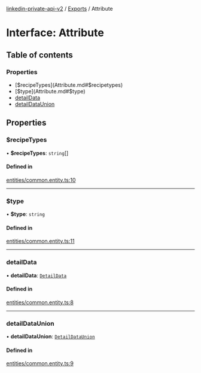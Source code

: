 [linkedin-private-api-v2](../README.md) / [Exports](../modules.md) / Attribute

# Interface: Attribute

## Table of contents

### Properties

- [$recipeTypes](Attribute.md#$recipetypes)
- [$type](Attribute.md#$type)
- [detailData](Attribute.md#detaildata)
- [detailDataUnion](Attribute.md#detaildataunion)

## Properties

### $recipeTypes

• **$recipeTypes**: `string`[]

#### Defined in

[entities/common.entity.ts:10](https://github.com/akash-gupt/linkedin-private-api/blob/db337d2/src/entities/common.entity.ts#L10)

___

### $type

• **$type**: `string`

#### Defined in

[entities/common.entity.ts:11](https://github.com/akash-gupt/linkedin-private-api/blob/db337d2/src/entities/common.entity.ts#L11)

___

### detailData

• **detailData**: [`DetailData`](DetailData.md)

#### Defined in

[entities/common.entity.ts:8](https://github.com/akash-gupt/linkedin-private-api/blob/db337d2/src/entities/common.entity.ts#L8)

___

### detailDataUnion

• **detailDataUnion**: [`DetailDataUnion`](DetailDataUnion.md)

#### Defined in

[entities/common.entity.ts:9](https://github.com/akash-gupt/linkedin-private-api/blob/db337d2/src/entities/common.entity.ts#L9)
